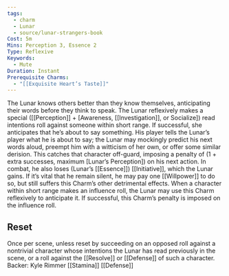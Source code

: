 ```yaml
---
tags:
  - charm
  - Lunar
  - source/lunar-strangers-book
Cost: 5m
Mins: Perception 3, Essence 2
Type: Reflexive
Keywords:
  - Mute
Duration: Instant
Prerequisite Charms:
  - "[[Exquisite Heart’s Taste]]"
---
```

The Lunar knows others better than they know themselves, anticipating their words before they think to speak.
The Lunar reflexively makes a special ([[Perception]] + [Awareness, [[Investigation]], or Socialize]) read intentions roll against someone within short range. If successful, she anticipates that he’s about to say something. His player tells the Lunar’s player what he is about to say; the Lunar may mockingly predict his next words aloud, preempt him with a witticism of her own, or offer some similar derision. This catches that character off-guard, imposing a penalty of (1 + extra successes, maximum [Lunar’s Perception]) on his next action. In combat, he also loses (Lunar’s [[Essence]]) [[Initiative]], which the Lunar gains. If it’s vital that he remain silent, he may pay one [[Willpower]] to do so, but still suffers this Charm’s other detrimental effects.
When a character within short range makes an influence roll, the Lunar may use this Charm reflexively to anticipate it. If successful, this Charm’s penalty is imposed on the influence roll.

## Reset 
Once per scene, unless reset by succeeding on an opposed roll against a nontrivial character whose intentions the Lunar has read previously in the scene, or a roll against the [[Resolve]] or [[Defense]] of such a character.
Backer: Kyle Rimmer [[Stamina]] [[Defense]]